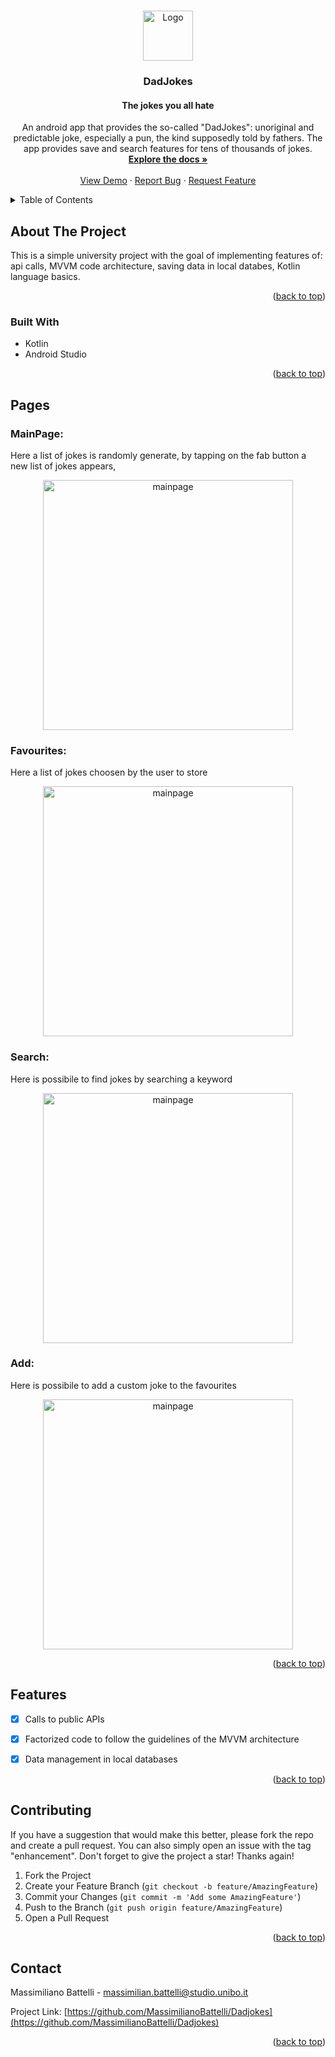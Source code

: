<!-- Improved compatibility of back to top link: See: https://github.com/othneildrew/Best-README-Template/pull/73 -->
<a name="readme-top"></a>
<!--
*** Thanks for checking out the Best-README-Template. If you have a suggestion
*** that would make this better, please fork the repo and create a pull request
*** or simply open an issue with the tag "enhancement".
*** Don't forget to give the project a star!
*** Thanks again! Now go create something AMAZING! :D
-->




<!-- PROJECT LOGO -->
<br />
<div align="center">
  <a href="https://github.com/MassimilianoBattelli/DadJokes">
    <img src="app/src/main/res/app-icon.png" alt="Logo" width="80" height="80">
  </a>

<h3 align="center">DadJokes</h3>

  <p align="center">
  <h4>The jokes you all hate</h4>
  An android app that provides the so-called "DadJokes": unoriginal and predictable joke, especially a pun, the kind supposedly told by fathers. The app provides save and search features for tens of thousands of jokes.
    <br />
    <a href="https://github.com/github_username/repo_name"><strong>Explore the docs »</strong></a>
    <br />
    <br />
    <a href="https://github.com/github_username/repo_name">View Demo</a>
    ·
    <a href="https://github.com/github_username/repo_name/issues">Report Bug</a>
    ·
    <a href="https://github.com/github_username/repo_name/issues">Request Feature</a>
  </p>
</div>



<!-- TABLE OF CONTENTS -->
<details>
  <summary>Table of Contents</summary>
  <ol>
    <li>
      <a href="#about-the-project">About The Project</a>
      <ul>
        <li><a href="#built-with">Built With</a></li>
      </ul>
    </li>
    </li>
    <li><a href="#Pages">Overview</a></li>
    <li><a href="#features">Features</a></li>
    <li><a href="#contributing">Contributing</a></li>
    <li><a href="#contact">Contact</a></li>
  </ol>
</details>



<!-- ABOUT THE PROJECT -->
## About The Project
This is a simple university project with the goal of implementing features of: api calls, MVVM code architecture, saving data in local databes, Kotlin language basics. 




<p align="right">(<a href="#readme-top">back to top</a>)</p>



### Built With

* Kotlin
* Android Studio

<p align="right">(<a href="#readme-top">back to top</a>)</p>



<!-- USAGE EXAMPLES -->
## Pages


### MainPage: 
Here a list of jokes is randomly generate, by tapping on the fab button a new list of jokes appears,
<br />
<div align="center">
    <img src="app/src/main/res/mainmenu.png" alt="mainpage" width="400" >
</div>

### Favourites: 
Here a list of jokes choosen by the user to store
<br />
<div align="center">
    <img src="app/src/main/res/favourites.png" alt="mainpage" width="400" >
</div>

### Search: 
Here is possibile to find jokes by searching a keyword
<br />
<div align="center">
    <img src="app/src/main/res/search.png" alt="mainpage" width="400" >
</div>

### Add: 
Here is possibile to add a custom joke to the favourites
<br />
<div align="center">
    <img src="app/src/main/res/add.png" alt="mainpage" width="400" >
</div>
<p align="right">(<a href="#readme-top">back to top</a>)</p>



<!-- ROADMAP -->
## Features

- [X] Calls to public APIs
- [X] Factorized code to follow the guidelines of the MVVM architecture
- [X] Data management in local databases
   



<p align="right">(<a href="#readme-top">back to top</a>)</p>



<!-- CONTRIBUTING -->
## Contributing

If you have a suggestion that would make this better, please fork the repo and create a pull request. You can also simply open an issue with the tag "enhancement".
Don't forget to give the project a star! Thanks again!

1. Fork the Project
2. Create your Feature Branch (`git checkout -b feature/AmazingFeature`)
3. Commit your Changes (`git commit -m 'Add some AmazingFeature'`)
4. Push to the Branch (`git push origin feature/AmazingFeature`)
5. Open a Pull Request

<p align="right">(<a href="#readme-top">back to top</a>)</p>


<!-- CONTACT -->
## Contact

Massimiliano Battelli - massimilian.battelli@studio.unibo.it

Project Link: [https://github.com/MassimilianoBattelli/Dadjokes](https://github.com/MassimilianoBattelli/Dadjokes)

<p align="right">(<a href="#readme-top">back to top</a>)</p>






<!-- MARKDOWN LINKS & IMAGES -->
<!-- https://www.markdownguide.org/basic-syntax/#reference-style-links -->


